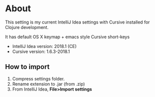 # About

This setting is my current IntelliJ Idea settings with Cursive installed for
Clojure development.

It has default OS X keymap + emacs style Cursive short-keys

* IntelliJ Idea version: 2018.1 (CE)
* Cursive version: 1.6.3-2018.1

## How to import

1. Compress settings folder.
2. Rename extension to .jar (from .zip)
3. From IntelliJ Idea, **File>Import settings**
